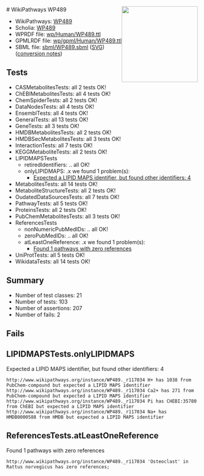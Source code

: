 <img style="float: right; width: 200px" src="../logo.png" />
# WikiPathways WP489

* WikiPathways: [WP489](https://identifiers.org/wikipathways:WP489)
* Scholia: [WP489](https://scholia.toolforge.org/wikipathways/WP489)
* WPRDF file: [wp/Human/WP489.ttl](../wp/Human/WP489.ttl)
* GPMLRDF file: [wp/gpml/Human/WP489.ttl](../wp/gpml/Human/WP489.ttl)
* SBML file: [sbml/WP489.sbml](../sbml/WP489.sbml) ([SVG](../sbml/WP489.svg)) ([conversion notes](../sbml/WP489.txt))

## Tests
* CASMetabolitesTests: all 2 tests OK!
* ChEBIMetabolitesTests: all 4 tests OK!
* ChemSpiderTests: all 2 tests OK!
* DataNodesTests: all 4 tests OK!
* EnsemblTests: all 4 tests OK!
* GeneralTests: all 13 tests OK!
* GeneTests: all 3 tests OK!
* HMDBMetabolitesTests: all 2 tests OK!
* HMDBSecMetabolitesTests: all 3 tests OK!
* InteractionTests: all 7 tests OK!
* KEGGMetaboliteTests: all 2 tests OK!
* LIPIDMAPSTests
    * retiredIdentifiers: .. all OK!
    * onlyLIPIDMAPS: .x we found 1 problem(s):
        * [Expected a LIPID MAPS identifier, but found other identifiers: 4](#48cc60bb)
* MetabolitesTests: all 14 tests OK!
* MetaboliteStructureTests: all 2 tests OK!
* OudatedDataSourcesTests: all 7 tests OK!
* PathwayTests: all 5 tests OK!
* ProteinsTests: all 2 tests OK!
* PubChemMetabolitesTests: all 3 tests OK!
* ReferencesTests
    * nonNumericPubMedIDs: .. all OK!
    * zeroPubMedIDs: .. all OK!
    * atLeastOneReference: .x we found 1 problem(s):
        * [Found 1 pathways with zero references](#35eb778e)
* UniProtTests: all 5 tests OK!
* WikidataTests: all 14 tests OK!


## Summary

* Number of test classes: 21
* Number of tests: 103
* Number of assertions: 207
* Number of fails: 2

## Fails

<a name="48cc60bb" />

## LIPIDMAPSTests.onlyLIPIDMAPS

Expected a LIPID MAPS identifier, but found other identifiers: 4
```
http://www.wikipathways.org/instance/WP489._r117034 H+ has 1038 from PubChem-compound but expected a LIPID MAPS identifier
http://www.wikipathways.org/instance/WP489._r117034 Ca2+ has 271 from PubChem-compound but expected a LIPID MAPS identifier
http://www.wikipathways.org/instance/WP489._r117034 Pi has CHEBI:35780 from ChEBI but expected a LIPID MAPS identifier
http://www.wikipathways.org/instance/WP489._r117034 Na+ has HMDB0000588 from HMDB but expected a LIPID MAPS identifier
```

<a name="35eb778e" />

## ReferencesTests.atLeastOneReference

Found 1 pathways with zero references
```
http://www.wikipathways.org/instance/WP489._r117034 'Osteoclast' in Rattus norvegicus has zero references; 
```

